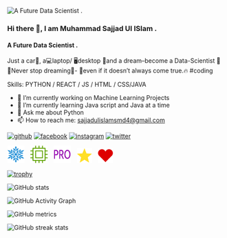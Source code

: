 ![A Future Data Scientist .](https://pbs.twimg.com/profile_banners/1529474600085897217/1658513113/600x200)

### Hi there 👋, I am Muhammad Sajjad Ul ISlam .
#### A Future Data Scientist .


Just a car🚗, a💻laptop/ 🖥️desktop 🙂and a dream–become a Data-Scientist 🖤 🖤Never stop dreaming🙂- 🖤even if it doesn’t always come true.🔥 #coding

Skills: PYTHON / REACT / JS / HTML / CSS/JAVA

- 🔭 I’m currently working on Machine Learning Projects 
- 🌱 I’m currently learning Java script and Java at a time  
- 💬 Ask me about Python 
- 📫 How to reach me: sajjadulislamsmd4@gmail.com 


[<img src='https://cdn.jsdelivr.net/npm/simple-icons@3.0.1/icons/github.svg' alt='github' height='40'>](https://github.com/Sajjad085)  [<img src='https://cdn.jsdelivr.net/npm/simple-icons@3.0.1/icons/facebook.svg' alt='facebook' height='40'>](https://www.facebook.com/sajjadulislam.noob.proggrammer2)  [<img src='https://cdn.jsdelivr.net/npm/simple-icons@3.0.1/icons/instagram.svg' alt='instagram' height='40'>](https://www.instagram.com/sajjadulislam.sajjad.73/)  [<img src='https://cdn.jsdelivr.net/npm/simple-icons@3.0.1/icons/twitter.svg' alt='twitter' height='40'>](https://twitter.com/s_sajjadulislam)  

<a href='https://archiveprogram.github.com/'><img src='https://raw.githubusercontent.com/acervenky/animated-github-badges/master/assets/acbadge.gif' width='40' height='40'></a> <a href='https://docs.github.com/en/developers'><img src='https://raw.githubusercontent.com/acervenky/animated-github-badges/master/assets/devbadge.gif' width='40' height='40'></a> <a href='https://github.com/pricing'><img src='https://raw.githubusercontent.com/acervenky/animated-github-badges/master/assets/pro.gif' width='40' height='40'></a> <a href='https://stars.github.com/'><img src='https://raw.githubusercontent.com/acervenky/animated-github-badges/master/assets/starbadge.gif' width='35' height='35'></a> <a href='https://docs.github.com/en/github/supporting-the-open-source-community-with-github-sponsors'><img src='https://raw.githubusercontent.com/acervenky/animated-github-badges/master/assets/sponsorbadge.gif' width='35' height='35'></a> 

[![trophy](https://github-profile-trophy.vercel.app/?username=Sajjad085)](https://github.com/ryo-ma/github-profile-trophy)

![GitHub stats](https://github-readme-stats.vercel.app/api?username=Sajjad085&show_icons=true&count_private=true)  

![GitHub Activity Graph](https://activity-graph.herokuapp.com/graph?username=Sajjad085)  

![GitHub metrics](https://metrics.lecoq.io/Sajjad085)  

![GitHub streak stats](https://github-readme-streak-stats.herokuapp.com/?user=Sajjad085)  


